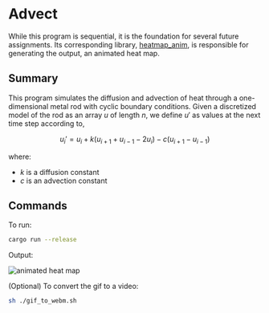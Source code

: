 # Advect

While this program is sequential, it is the foundation for several future assignments. Its corresponding library, [heatmap_anim](../../../libs/heatmap_anim/), is responsible for generating the output, an animated heat map.

## Summary

This program simulates the diffusion and advection of heat through a one-dimensional metal rod with cyclic boundary conditions. Given a discretized model of the rod as an array $u$ of length $n$, we define $u'$ as values at the next time step according to,

$$u_{i}' = u_i + k(u_{i+1} + u_{i-1} - 2u_i) - c(u_{i+1} - u_{i-1})$$

where:

- $k$ is a diffusion constant
- $c$ is an advection constant

## Commands

To run:

```bash
cargo run --release
```

Output:

![animated heat map](../../../imgs/hw2_advect_anim.gif)

(Optional) To convert the gif to a video:
```bash
sh ./gif_to_webm.sh
```
